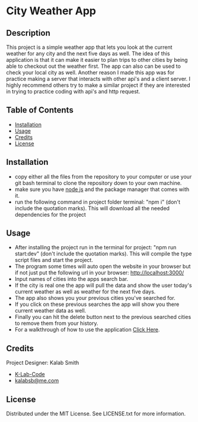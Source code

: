 # City Weather App

## Description

This project is a simple weather app that lets you look at the current weather for any city and the next five days as well. The idea of this application is that it can make it easier to plan trips to other cities by being able to checkout out the weather first. The app can also can be used to check your local city as well. Another reason I made this app was for practice making a server that interacts with other api's and a client server. I highly recommend others try to make a similar project if they are interested in trying to practice coding with api's and http request. 

## Table of Contents

- [Installation](#installation)
- [Usage](#usage)
- [Credits](#credits)
- [License](#license)

## Installation

- copy either all the files from the repository to your computer or use your git bash terminal to clone the repository down to your own machine. 
- make sure you have [node js](https://nodejs.org/en) and the package manager that comes with it.
- run the following command in project folder terminal: "npm i" (don't include the quotation marks). This will download all the needed dependencies for the project

## Usage

- After installing the project run in the terminal for project: "npm run start:dev" (don't include the quotation marks). This will compile the type script files and start the project.
- The program some times will auto open the website in your browser but if not just put the following url in your browser: [http://localhost:3000/](http://localhost:3000/)
- Input names of cities into the apps search bar.
- If the city is real one the app will pull the data and show the user today's current weather as well as weather for the next five days.
- The app also shows you your previous cities you've searched for.
- If you click on these previous searches the app will show you there current weather data as well.
- Finally you can hit the delete button next to the previous searched cities to remove them from your history.
- For a walkthrough of how to use the application [Click Here](https://drive.google.com/file/d/1ZHoSkD0CW5YdDofwclK1MyJvoU3Pe7Bc/view).

## Credits

Project Designer: Kalab Smith
- [K-Lab-Code](https://github.com/K-Lab-Code)
- [kalabsb@me.com](mailto:kalabsb@me.com)

## License

Distributed under the MIT License. See LICENSE.txt for more information.
